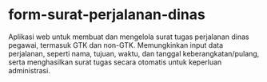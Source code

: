 # form-surat-perjalanan-dinas
Aplikasi web untuk membuat dan mengelola surat tugas perjalanan dinas pegawai, termasuk GTK dan non-GTK. Memungkinkan input data perjalanan, seperti nama, tujuan, waktu, dan tanggal keberangkatan/pulang, serta menghasilkan surat tugas secara otomatis untuk keperluan administrasi.

